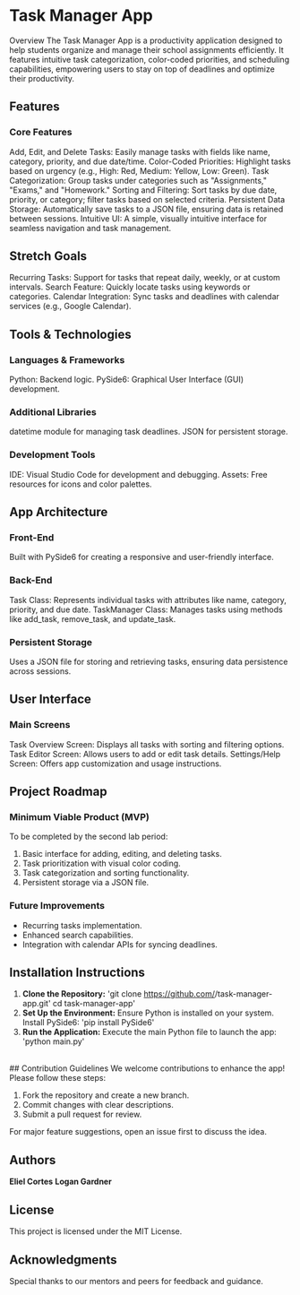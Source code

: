 # Task Manager App
Overview
The Task Manager App is a productivity application designed to help students organize and manage their school assignments efficiently. It features intuitive task categorization, color-coded priorities, and scheduling capabilities, empowering users to stay on top of deadlines and optimize their productivity.

## Features
### Core Features
Add, Edit, and Delete Tasks: Easily manage tasks with fields like name, category, priority, and due date/time.
Color-Coded Priorities: Highlight tasks based on urgency (e.g., High: Red, Medium: Yellow, Low: Green).
Task Categorization: Group tasks under categories such as "Assignments," "Exams," and "Homework."
Sorting and Filtering: Sort tasks by due date, priority, or category; filter tasks based on selected criteria.
Persistent Data Storage: Automatically save tasks to a JSON file, ensuring data is retained between sessions.
Intuitive UI: A simple, visually intuitive interface for seamless navigation and task management.
## Stretch Goals
Recurring Tasks: Support for tasks that repeat daily, weekly, or at custom intervals.
Search Feature: Quickly locate tasks using keywords or categories.
Calendar Integration: Sync tasks and deadlines with calendar services (e.g., Google Calendar).
<br/>
## Tools & Technologies
### Languages & Frameworks
Python: Backend logic.
PySide6: Graphical User Interface (GUI) development.
### Additional Libraries
datetime module for managing task deadlines.
JSON for persistent storage.
### Development Tools
IDE: Visual Studio Code for development and debugging.
Assets: Free resources for icons and color palettes.

## App Architecture
### Front-End
Built with PySide6 for creating a responsive and user-friendly interface.
### Back-End
Task Class: Represents individual tasks with attributes like name, category, priority, and due date.
TaskManager Class: Manages tasks using methods like add_task, remove_task, and update_task.
### Persistent Storage
Uses a JSON file for storing and retrieving tasks, ensuring data persistence across sessions.
## User Interface
### Main Screens
Task Overview Screen: Displays all tasks with sorting and filtering options.
Task Editor Screen: Allows users to add or edit task details.
Settings/Help Screen: Offers app customization and usage instructions.


## Project Roadmap
### Minimum Viable Product (MVP)
To be completed by the second lab period:

1. Basic interface for adding, editing, and deleting tasks.
2. Task prioritization with visual color coding.
3. Task categorization and sorting functionality.
4. Persistent storage via a JSON file.
### Future Improvements
* Recurring tasks implementation.
* Enhanced search capabilities.
* Integration with calendar APIs for syncing deadlines.
  
## Installation Instructions
1. **Clone the Repository:**
'git clone https://github.com/<your-username>/task-manager-app.git'
cd task-manager-app'
2. **Set Up the Environment:** Ensure Python is installed on your system. Install PySide6:
'pip install PySide6'
3. **Run the Application:** Execute the main Python file to launch the app:
'python main.py'
<br/>
## Contribution Guidelines
We welcome contributions to enhance the app!
Please follow these steps:

1. Fork the repository and create a new branch.
2. Commit changes with clear descriptions.
3. Submit a pull request for review.

For major feature suggestions, open an issue first to discuss the idea.
<br/>
## Authors
**Eliel Cortes**
**Logan Gardner**
<br/>
## License
This project is licensed under the MIT License.
<br/>
## Acknowledgments
Special thanks to our mentors and peers for feedback and guidance.
